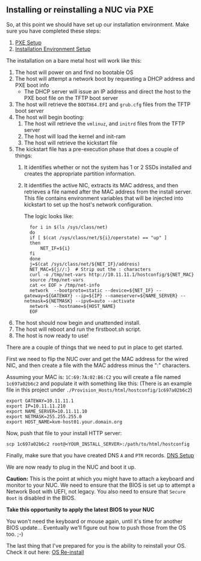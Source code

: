 ## Installing or reinstalling a NUC via PXE

So, at this point we should have set up our installation environment.  Make sure you have completed these steps:

1. [PXE Setup](../PXE_Setup/README.md)
1. [Installation Environment Setup](Setup_Env.md)

The installation on a bare metal host will work like this:

1. The host will power on and find no bootable OS
1. The host will attempt a network boot by requesting a DHCP address and PXE boot info
   * The DHCP server will issue an IP address and direct the host to the PXE boot file on the TFTP boot server
1. The host will retrieve the `BOOTX64.EFI` and `grub.cfg` files from the TFTP boot server
1. The host will begin booting:
   1. The host will retrieve the `vmlinuz`, and `initrd` files from the TFTP server
   1. The host will load the kernel and init-ram
   1. The host will retrieve the kickstart file
1. The kickstart file has a pre-execution phase that does a couple of things:
   1. It identifies whether or not the system has 1 or 2 SSDs installed and creates the appropriate partition information.
   1. It identifies the active NIC, extracts its MAC address, and then retrieves a file named after the MAC address from the install server.  This file contains environment variables that will be injected into kickstart to set up the host's network configuration.

        The logic looks like:

            for i in $(ls /sys/class/net)
            do
            if [ $(cat /sys/class/net/${i}/operstate) == "up" ]
            then
                NET_IF=${i}
            fi
            done
            j=$(cat /sys/class/net/${NET_IF}/address)
            NET_MAC=${j//:}  # Strip out the : characters
            curl -o /tmp/net-vars http://10.11.11.1/hostconfig/${NET_MAC}
            source /tmp/net-vars
            cat << EOF > /tmp/net-info
            network  --bootproto=static --device=${NET_IF} --gateway=${GATEWAY} --ip=${IP} --nameserver=${NAME_SERVER} --netmask=${NETMASK} --ipv6=auto --activate
            network  --hostname=${HOST_NAME}
            EOF
1. The host should now begin and unattended install.
1. The host will reboot and run the firstboot.sh script.
1. The host is now ready to use!

There are a couple of things that we need to put in place to get started.

First we need to flip the NUC over and get the MAC address for the wired NIC, and then create a file with the MAC address minus the ":" characters.

Assuming your MAC is: `1C:69:7A:02:B6:C2` you will create a file named `1c697a02b6c2` and populate it with something like this: (There is an example file in this project under `./Provision_Hosts/html/hostconfig/1c697a02b6c2`)

    export GATEWAY=10.11.11.1
    export IP=10.11.11.210
    export NAME_SERVER=10.11.11.10
    export NETMASK=255.255.255.0
    export HOST_NAME=kvm-host01.your.domain.org

Now, push that file to your install HTTP server:

    scp 1c697a02b6c2 root@<YOUR_INSTALL_SERVER>:/path/to/html/hostconfig

Finally, make sure that you have created DNS `A` and `PTR` records.  [DNS Setup](../Control_Plane/DNS_Config.md)

We are now ready to plug in the NUC and boot it up.

__Caution:__  This is the point at which you might have to attach a keyboard and monitor to your NUC.  We need to ensure that the BIOS is set up to attempt a Network Boot with UEFI, not legacy.  You also need to ensure that `Secure Boot` is disabled in the BIOS.

__Take this opportunity to apply the latest BIOS to your NUC__

You won't need the keyboard or mouse again, until it's time for another BIOS update...  Eventually we'll figure out how to push those from the OS too.  ;-)

The last thing that I've prepared for you is the ability to reinstall your OS.  Check it out here: [OS Re-install](ReInstall_Bare_Metal.md)
